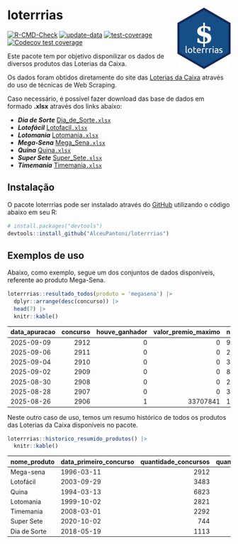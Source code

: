 
<!-- README.md is generated from README.Rmd. Please edit that file -->

# loterrrias <img src="man/figures/logo.png" align="right" height="139" />

<!-- badges: start -->

[![R-CMD-Check](https://github.com/AlceuPantoni/loterrrias/actions/workflows/R-CMD-check.yaml/badge.svg?branch=main)](https://github.com/AlceuPantoni/loterrrias/actions/workflows/R-CMD-check.yaml)
[![update-data](https://github.com/AlceuPantoni/loterrrias/actions/workflows/update-data.yaml/badge.svg)](https://github.com/AlceuPantoni/loterrrias/actions/workflows/update-data.yaml)
[![test-coverage](https://github.com/AlceuPantoni/loterrrias/actions/workflows/test-coverage.yaml/badge.svg?branch=main)](https://github.com/AlceuPantoni/loterrrias/actions/workflows/test-coverage.yaml)
[![Codecov test
coverage](https://codecov.io/gh/AlceuPantoni/loterrrias/branch/main/graph/badge.svg)](https://codecov.io/gh/AlceuPantoni/loterrrias?branch=main)
<!-- badges: end -->

Este pacote tem por objetivo disponilizar os dados de diversos produtos
das Loterias da Caixa.

Os dados foram obtidos diretamente do site das [Loterias da
Caixa](https://loterias.caixa.gov.br/Paginas/default.aspx) através do
uso de técnicas de Web Scraping.

Caso necessário, é possível fazer download das base de dados em formado
**.xlsx** através dos links abaixo:

- ***Dia de Sorte***
  [Dia_de_Sorte`.xlsx`](https://raw.githubusercontent.com/AlceuPantoni/loterrrias/main/data-raw/resultados_diadesorte.xlsx)
- ***Lotofácil***
  [Lotofacil`.xlsx`](https://raw.githubusercontent.com/AlceuPantoni/loterrrias/main/data-raw/resultados_lotofacil.xlsx)
- ***Lotomania***
  [Lotomania`.xlsx`](https://raw.githubusercontent.com/AlceuPantoni/loterrrias/main/data-raw/resultados_lotomania.xlsx)
- ***Mega-Sena***
  [Mega_Sena`.xlsx`](https://raw.githubusercontent.com/AlceuPantoni/loterrrias/main/data-raw/resultados_megasena.xlsx)
- ***Quina***
  [Quina`.xlsx`](https://raw.githubusercontent.com/AlceuPantoni/loterrrias/main/data-raw/resultados_quina.xlsx)
- ***Super Sete***
  [Super_Sete`.xlsx`](https://raw.githubusercontent.com/AlceuPantoni/loterrrias/main/data-raw/resultados_supersete.xlsx)
- ***Timemania***
  [Timemania`.xlsx`](https://raw.githubusercontent.com/AlceuPantoni/loterrrias/main/data-raw/resultados_timemania.xlsx)

## Instalação

O pacote loterrrias pode ser instalado através do
[GitHub](https://github.com/) utilizando o código abaixo em seu R:

``` r
# install.packages("devtools")
devtools::install_github("AlceuPantoni/loterrrias")
```

## Exemplos de uso

Abaixo, como exemplo, segue um dos conjuntos de dados disponíveis,
referente ao produto Mega-Sena.

``` r
loterrrias::resultado_todos(produto = 'megasena') |> 
  dplyr::arrange(desc(concurso)) |> 
  head(7) |> 
  knitr::kable()
```

| data_apuracao | concurso | houve_ganhador | valor_premio_maximo | numeros_sorteados | num_1 | num_2 | num_3 | num_4 | num_5 | num_6 |
|:--------------|---------:|---------------:|--------------------:|:------------------|------:|------:|------:|------:|------:|------:|
| 2025-09-09    |     2912 |              0 |                   0 | 9;25;37;41;51;59  |     9 |    25 |    37 |    41 |    51 |    59 |
| 2025-09-06    |     2911 |              0 |                   0 | 23;27;32;54;56;59 |    23 |    27 |    32 |    54 |    56 |    59 |
| 2025-09-04    |     2910 |              0 |                   0 | 3;4;11;15;28;29   |     3 |     4 |    11 |    15 |    28 |    29 |
| 2025-09-02    |     2909 |              0 |                   0 | 8;21;31;41;53;58  |     8 |    21 |    31 |    41 |    53 |    58 |
| 2025-08-30    |     2908 |              0 |                   0 | 20;35;36;37;38;50 |    20 |    35 |    36 |    37 |    38 |    50 |
| 2025-08-28    |     2907 |              0 |                   0 | 30;33;42;44;52;56 |    30 |    33 |    42 |    44 |    52 |    56 |
| 2025-08-26    |     2906 |              1 |            33707841 | 17;33;37;41;46;49 |    17 |    33 |    37 |    41 |    46 |    49 |

Neste outro caso de uso, temos um resumo histórico de todos os produtos
das Loterias da Caixa disponíveis no pacote.

``` r
loterrrias::historico_resumido_produtos() |> 
  knitr::kable()
```

| nome_produto | data_primeiro_concurso | quantidade_concursos | quantidade_concursos_com_ganhador | percentual_com_ganhador | media_premiacao | maior_premio | menor_premio | total_dezenas_sorteadas | numero_mais_sorteado | numero_menos_sorteado |
|:-------------|:-----------------------|---------------------:|----------------------------------:|------------------------:|----------------:|-------------:|-------------:|------------------------:|---------------------:|----------------------:|
| Mega-sena    | 1996-03-11             |                 2912 |                               639 |                    0.22 |      26316653.0 |    289420865 |    348732.75 |                   17472 |                   10 |                    26 |
| Lotofácil    | 2003-09-29             |                 3483 |                              3075 |                    0.88 |        977475.4 |      8252873 |     10712.22 |                   52245 |                   20 |                    16 |
| Quina        | 1994-03-13             |                 6823 |                              2608 |                    0.38 |       3576318.2 |    579215957 |     14230.37 |                   34115 |                    4 |                    47 |
| Lotomania    | 1999-10-02             |                 2821 |                               701 |                    0.25 |       2562514.4 |     37261930 |    109348.66 |                   56420 |                   47 |                    96 |
| Timemania    | 2008-03-01             |                 2292 |                                78 |                    0.03 |      25486153.3 |    818652938 |    164711.44 |                   16044 |                   20 |                    53 |
| Super Sete   | 2020-10-02             |                  744 |                                30 |                    0.04 |       3168014.8 |     10146164 |    124747.77 |                    5208 |                    7 |                     1 |
| Dia de Sorte | 2018-05-19             |                 1113 |                               346 |                    0.31 |        813066.8 |      4872572 |     59101.35 |                    7791 |                   10 |                     1 |
